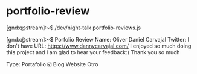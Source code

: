 # portfolio-review
[gndx@stream]:~$ /dev/night-talk portfolio-reviews.js


[gndx@stream]:~$ Porfolio Review
Name: Oliver Daniel Carvajal 
Twitter: I don't have 
URL: https://www.dannycarvajal.com/
I enjoyed so much doing this project and I am glad to hear your feedback:) Thank you so much

Type: 
 Portafolio ☑️
 Blog
 Website
 Otro
